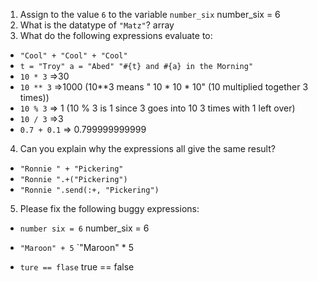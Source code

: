 1. Assign to the value `6` to the variable `number_six`
number_six = 6
2. What is the datatype of `"Matz"`?
array
3. What do the following expressions evaluate to:
  * `"Cool" + "Cool" + "Cool"`
  * `t = "Troy"
    a = "Abed"
    "#{t} and #{a} in the Morning"`
  * `10 * 3`
  =>30
  * `10 ** 3`
  =>1000
  (10**3 means " 10 * 10 * 10" (10 multiplied together 3 times))
  * `10 % 3`
  => 1 (10 % 3 is 1 since 3 goes into 10 3 times with 1 left over)
  * `10 / 3`
  =>3
  * `0.7 + 0.1`
  => 0.799999999999
4. Can you explain why the expressions all give the same result?
  * `"Ronnie " + "Pickering"`
  * `"Ronnie ".+("Pickering")`
  * `"Ronnie ".send(:+, "Pickering")`
5. Please fix the following buggy expressions:
  * `number six = 6`
  number_six = 6

  * `"Maroon" + 5`
   `"Maroon" * 5


  * `ture == flase`
  true == false